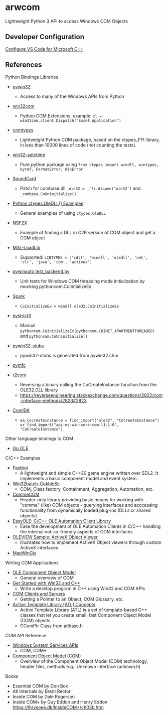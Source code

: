# arwcom

Lightweight Python 3 API to access Windows COM Objects

## Developer Configuration

[Configure VS Code for Microsoft C++](https://code.visualstudio.com/docs/cpp/config-msvc)

## References

Python Bindings Libraries

- [pywin32](https://github.com/mhammond/pywin32)
  - Access to many of the Windows APIs from Python
- [win32com](https://github.com/mhammond/pywin32/tree/master/com/win32com)
  - Python COM Extensions, example: `xl = win32com.client.Dispatch("Excel.Application")`

- [comtypes](https://github.com/enthought/comtypes)
  - Lightweight Python COM package, based on the ctypes_FFI library, in less than 10000 lines of code (not counting the tests).

- [win32-setctime](https://github.com/Delgan/win32-setctime)
  - Pure python package using `from ctypes import windll, wintypes, byref, FormatError, WinError`

- [SoundCard](https://github.com/bastibe/SoundCard/pull/89)
  - Patch for combase.dll `_ole32 = _ffi.dlopen('ole32')` and `_combase.CoUninitialize()`
- [Python ctypes.OleDLL() Examples](https://www.programcreek.com/python/example/124455/ctypes.OleDLL)
  - General examples of using `ctypes.OleDLL`
- [NSF2X](https://github.com/adb014/nsf2x/blob/master/mapiex.py#L351)
  - Example of finding a DLL in C2R version of COM object and get a COM object
- [MSL-LoadLib](https://github.com/MSLNZ/msl-loadlib/blob/main/msl/loadlib/load_library.py#L162)
  - Supported: `LIBTYPES = ['cdll', 'windll', 'oledll', 'net', 'clr', 'java', 'com', 'activex']`
- [pywinauto test_backend.py](https://github.com/pywinauto/pywinauto/blob/0da29f04583a9996bcfec10cefda4ddb86b880cc/pywinauto/unittests/test_backend.py#L70)
  - Unit tests for Windows COM threading mode initialization by mocking pythoncom.CoInitializeEx
- [Spark](https://github.com/xya/Spark/blob/master/src/spark/gui/filetypes/win32.py)
  - `CoInitializeEx = windll.ole32.CoInitializeEx`
- [pystrict3](https://github.com/JohannesBuchner/pystrict3/blob/master/tests/data/recipe-308035.py)
  - Manual `pythoncom.CoInitializeEx(pythoncom.COINIT_APARTMENTTHREADED)` and `pythoncom.CoUninitialize()`

- [pywin32-stubs](https://github.com/kaluluosi/pywin32-stubs/tree/master/win32-stubs)
  - pywin32-stubs is generated from pywin32.chm
- [pymfc](https://github.com/atsuoishimoto/pymfc)
- [r2com](https://github.com/newlog/r2com)
  - Reversing a binary calling the CoCreateInstance function from the OLE32.DLL library
  - <https://reverseengineering.stackexchange.com/questions/2822/com-interface-methods/2823#2823>
- [ComIDA](https://github.com/airbus-cert/comida/blob/master/comida.py#L371)
  - `ea_cocreateinstance = find_import("ole32", "CoCreateInstance") or find_import("api-ms-win-core-com-l1-1-0", "CoCreateInstance")`

Other language bindings to COM

- [Go OLE](https://github.com/go-ole/go-ole)

C/C++ Examples

- [Fastboi](https://github.com/DXPower/Fastboi)
  - A lightweight and simple C++20 game engine written over SDL2. It implements a basic component model and event system.
- [Win32batch-GokhleSir](https://github.com/lihas/Win32CodingAssignments)
  - COM, Class factory, Containment, Aggregation, Automation, etc.
- [CommeCOM](https://github.com/alexonea/CommeCOM)
  - Header-only library providing basic means for working with "comme" (like) COM objects - querying interfaces and acccessing functionality from dynamically loaded plug-ins (DLLs or shared objects)
- [EasyOLE: C/C++ OLE Automation Client Library](https://github.com/abhisek/EasyOLE)
  - Ease the development of OLE Automation Clients in C/C++ handling the internal not-so-friendly aspects of COM interfaces
- [OLEVIEW Sample: ActiveX Object Viewer](https://github.com/microsoft/VCSamples/tree/master/VC2010Samples/MFC/ole/oleview)
  - Illustrates how to implement ActiveX Object viewers through custom ActiveX interfaces
- [MapWinGis](https://github.com/orapow/MapWinGis/blob/master/src/Utilities/ComHelper.cpp)

Writing COM Applications

- [OLE Component Object Model](https://docs.microsoft.com/en-us/windows/win32/multimedia/c---and-ole-programming-concepts)
  - General overview of COM
- [Get Started with Win32 and C++](https://docs.microsoft.com/en-us/windows/win32/learnwin32/learn-to-program-for-windows)
  - Write a desktop program in C++ using Win32 and COM APIs
- [COM Clients and Servers](https://docs.microsoft.com/en-us/windows/win32/com/com-clients-and-servers)
  - Getting a Pointer to an Object, COM Glossary, etc.
- [Active Template Library (ATL) Concepts](https://docs.microsoft.com/en-us/cpp/atl/active-template-library-atl-concepts?view=msvc-160)
  - Active Template Library (ATL) is a set of template-based C++ classes that let you create small, fast Component Object Model (COM) objects
  - CComPtr Class from atlbase.h

COM API Reference

- [Windows System Services APIs](https://docs.microsoft.com/en-us/windows/win32/apiindex/windows-api-list#system-services)
  - COM, COM+
- [Component Object Model (COM)](https://docs.microsoft.com/en-us/windows/win32/api/_com/)
  - Overview of the Component Object Model (COM) technology, header files, methods e.g. IUnknown interface (unknwn.h)

Books

- Essential COM by Don Box
- Atl Internals by Brent Rector
- Inside COM by Dale Rogerson
- Inside COM+ by Guy Eddon and Henry Eddon <https://thrysoee.dk/InsideCOM+/ch03b.htm>
